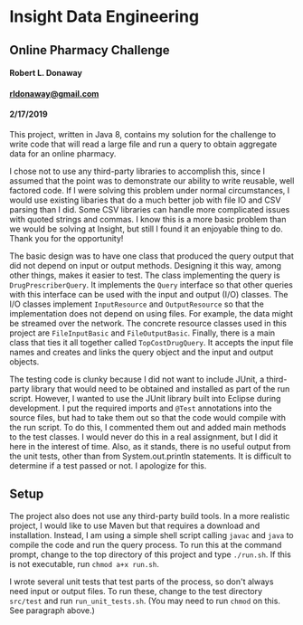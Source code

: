 # Insight Data Engineering
## Online Pharmacy Challenge

#### Robert L. Donaway
#### rldonaway@gmail.com
#### 2/17/2019

This project, written in Java 8, contains my solution for the challenge to write code
that will read a large file and run a query to obtain aggregate data for an
online pharmacy.

I chose not to use any third-party libraries to accomplish this, since I assumed that
the point was to demonstrate our ability to write reusable, well factored code. If
I were solving this problem under normal circumstances, I would use existing libaries
that do a much better job with file IO and CSV parsing than I did. Some CSV libraries
can handle more complicated issues with quoted strings and commas. I know this is
a more basic problem than we would be solving at Insight, but still I found it an
enjoyable thing to do. Thank you for the opportunity!

The basic design was to have one class that produced the query output that did not
depend on input or output methods. Designing it this way, among other things, makes
it easier to test. The class implementing the query is `DrugPrescriberQuery`. It 
implements the `Query` interface so that other queries with this interface can be 
used with the input and output (I/O) classes. The I/O classes implement 
`InputResource` and `OutputResource` so that the implementation does not depend on 
using files. For example, the data might be streamed over the network. The concrete
resource classes used in this project are `FileInputBasic` and `FileOutputBasic`. Finally,
there is a main class that ties it all together called `TopCostDrugQuery`. It accepts 
the input file names and creates and links the query object and the input and output
objects.

The testing code is clunky because I did not want to include JUnit, a third-party
library that would need to be obtained and installed as part of the run script.
However, I wanted to use the JUnit library built into Eclipse during development.
I put the required imports and `@Test` annotations into the source files, but had 
to take them out so that the code would compile with the run script. To do this, 
I commented them out and added main methods to the test classes. I would never do
this in a real assignment, but I did it here in the interest of time. Also, as it 
stands, there is no useful output from the unit tests, other than from 
System.out.println statements. It is difficult to determine if a test passed or 
not. I apologize for this.

## Setup
The project also does not use any third-party build tools. In a more realistic 
project, I would like to use Maven but that requires a download and installation. 
Instead, I am using a simple shell script calling `javac` and `java` to compile 
the code and run the query process. To run this at the command prompt, change 
to the top directory of this project and type `./run.sh`. If this is not 
executable, run `chmod a+x run.sh`.

I wrote several unit tests that test parts of the process, so don't always need
input or output files. To run these, change to the test directory `src/test` and 
run `run_unit_tests.sh`. (You may need to run `chmod` on this. See paragraph above.)
